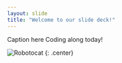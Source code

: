 ```yaml
---
layout: slide
title: "Welcome to our slide deck!"
---
```


Caption here
Coding along today!

![Robotocat](https://octodex.github.com/images/Robotocat.png)
{: .center}
